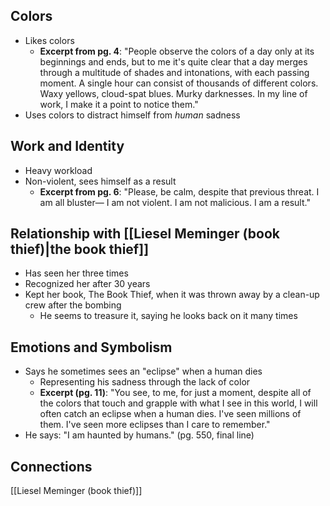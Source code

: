 ## Colors
- Likes colors
	- **Excerpt from pg. 4**: "People observe the colors of a day only at its beginnings and ends, but to me it's quite clear that a day merges through a multitude of shades and intonations, with each passing moment. A single hour can consist of thousands of different colors. Waxy yellows, cloud-spat blues. Murky darknesses. In my line of work, I make it a point to notice them."
- Uses colors to distract himself from *human* sadness
## Work and Identity
- Heavy workload
- Non-violent, sees himself as a result
	- **Excerpt from pg. 6**: "Please, be calm, despite that previous threat. I am all bluster—  I am not violent.  I am not malicious.  I am a result."

## Relationship with [[Liesel Meminger (book thief)|the book thief]]
- Has seen her three times
- Recognized her after 30 years
- Kept her book, The Book Thief, when it was thrown away by a clean-up crew after the bombing
	- He seems to treasure it, saying he looks back on it many times

## Emotions and Symbolism
- Says he sometimes sees an "eclipse" when a human dies
    - Representing his sadness through the lack of color
    - **Excerpt (pg. 11)**: "You see, to me, for just a moment, despite all of the colors that touch and grapple with what I see in this world, I will often catch an eclipse when a human dies. I've seen millions of them. I've seen more eclipses than I care to remember."
- He says: "I am haunted by humans." (pg. 550, final line)
## Connections
[[Liesel Meminger (book thief)]]